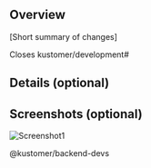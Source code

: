 ## Overview

[Short summary of changes]

Closes kustomer/development#

## Details (optional)

## Screenshots (optional)
![Screenshot1]()

@kustomer/backend-devs

